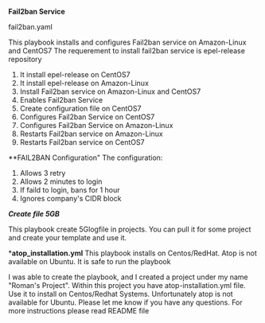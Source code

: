 ******Fail2ban Service******

fail2ban.yaml 

This playbook installs and configures Fail2ban service on Amazon-Linux and CentOS7 
The requerement to install fail2ban service is epel-release repository
1. It install epel-release on CentOS7 
2. It install epel-release on Amazon-Linux
3. Install Fail2ban service on Amazon-Linux and CentOS7 
4. Enables Fail2ban Service
5. Create configuration file on CentOS7
6. Configures Fail2ban Service on CentOS7
7. Configures Fail2ban Service on Amazon-Linux
8. Restarts Fail2ban service on Amazon-Linux
9. Restarts Fail2ban service on CentOS7


**FAIL2BAN Configuration"
The configuration:
1. Allows 3 retry
2. Allows 2 minutes to login
3. If faild to login, bans for 1 hour
4. Ignores company's CIDR block


*****Create file 5GB*****

This playbook create 5Glogfile in projects.
You can pull it for some project
and create your template and use it. 




***atop_installation.yml**
This playbook installs on Centos/RedHat. 
Atop is not available on Ubuntu. 
It is safe to run the playbook



I was able to create the playbook, and I created a project under my name "Roman's Project". Within this project you have atop-installation.yml file. Use it to install on Centos/Redhat Systems.
Unfortunately atop is not available for Ubuntu. Please let me know if you have any questions. For more instructions please read README file
